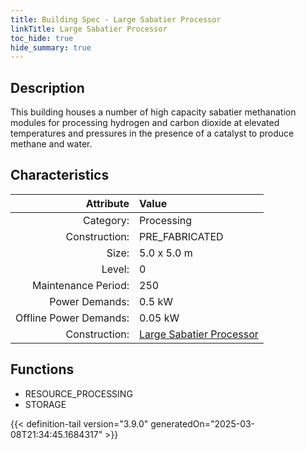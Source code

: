 ```yaml
---
title: Building Spec - Large Sabatier Processor
linkTitle: Large Sabatier Processor
toc_hide: true
hide_summary: true
---
```

<!-- This is generated by the MarsSim HelpGenertor, do not edit. -->

## Description
This building houses a number of high capacity sabatier methanation modules for processing hydrogen and carbon dioxide at elevated temperatures and pressures in the presence of a catalyst to produce methane and water.

## Characteristics

| Attribute      | Value |
|--------:|:------|
|Category:|Processing|
|Construction:|PRE_FABRICATED|
|Size:|5.0 x 5.0 m|
|Level:|0|
|Maintenance Period:|250|
|Power Demands:|0.5 kW|
|Offline Power Demands:|0.05 kW|
|Construction:|[Large Sabatier Processor](/docs/definitions/construction/large-sabatier-processor)|

## Functions
      
- RESOURCE_PROCESSING
- STORAGE





{{< definition-tail version="3.9.0" generatedOn="2025-03-08T21:34:45.1684317" >}}

